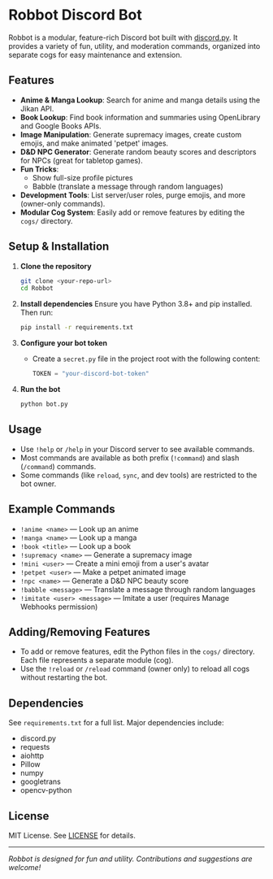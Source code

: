 # Robbot Discord Bot

Robbot is a modular, feature-rich Discord bot built with [discord.py](https://discordpy.readthedocs.io/). It provides a variety of fun, utility, and moderation commands, organized into separate cogs for easy maintenance and extension.

## Features

- **Anime & Manga Lookup**: Search for anime and manga details using the Jikan API.
- **Book Lookup**: Find book information and summaries using OpenLibrary and Google Books APIs.
- **Image Manipulation**: Generate supremacy images, create custom emojis, and make animated 'petpet' images.
- **D&D NPC Generator**: Generate random beauty scores and descriptors for NPCs (great for tabletop games).
- **Fun Tricks**:
  - Show full-size profile pictures
  - Babble (translate a message through random languages)
- **Development Tools**: List server/user roles, purge emojis, and more (owner-only commands).
- **Modular Cog System**: Easily add or remove features by editing the `cogs/` directory.

## Setup & Installation

1. **Clone the repository**
   ```bash
   git clone <your-repo-url>
   cd Robbot
   ```

2. **Install dependencies**
   Ensure you have Python 3.8+ and pip installed. Then run:
   ```bash
   pip install -r requirements.txt
   ```

3. **Configure your bot token**
   - Create a `secret.py` file in the project root with the following content:
     ```python
     TOKEN = "your-discord-bot-token"
     ```

4. **Run the bot**
   ```bash
   python bot.py
   ```

## Usage

- Use `!help` or `/help` in your Discord server to see available commands.
- Most commands are available as both prefix (`!command`) and slash (`/command`) commands.
- Some commands (like `reload`, `sync`, and dev tools) are restricted to the bot owner.

## Example Commands

- `!anime <name>` — Look up an anime
- `!manga <name>` — Look up a manga
- `!book <title>` — Look up a book
- `!supremacy <name>` — Generate a supremacy image
- `!mini <user>` — Create a mini emoji from a user's avatar
- `!petpet <user>` — Make a petpet animated image
- `!npc <name>` — Generate a D&D NPC beauty score
- `!babble <message>` — Translate a message through random languages
- `!imitate <user> <message>` — Imitate a user (requires Manage Webhooks permission)

## Adding/Removing Features

- To add or remove features, edit the Python files in the `cogs/` directory. Each file represents a separate module (cog).
- Use the `!reload` or `/reload` command (owner only) to reload all cogs without restarting the bot.

## Dependencies

See `requirements.txt` for a full list. Major dependencies include:
- discord.py
- requests
- aiohttp
- Pillow
- numpy
- googletrans
- opencv-python

## License

MIT License. See [LICENSE](LICENSE) for details.

---

*Robbot is designed for fun and utility. Contributions and suggestions are welcome!*
